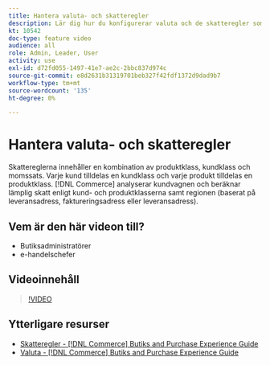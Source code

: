 ```yaml
---
title: Hantera valuta- och skatteregler
description: Lär dig hur du konfigurerar valuta och de skatteregler som [!DNL Commerce] använder för att beräkna lämplig skatt enligt kund- och produktklasserna.
kt: 10542
doc-type: feature video
audience: all
role: Admin, Leader, User
activity: use
exl-id: d72fd055-1497-41e7-ae2c-2bbc837d974c
source-git-commit: e8d2631b31319701beb327f42fdf1372d9dad9b7
workflow-type: tm+mt
source-wordcount: '135'
ht-degree: 0%

---
```


# Hantera valuta- och skatteregler

Skattereglerna innehåller en kombination av produktklass, kundklass och momssats. Varje kund tilldelas en kundklass och varje produkt tilldelas en produktklass. [!DNL Commerce] analyserar kundvagnen och beräknar lämplig skatt enligt kund- och produktklasserna samt regionen (baserat på leveransadress, faktureringsadress eller leveransadress).

## Vem är den här videon till?

- Butiksadministratörer
- e-handelschefer

## Videoinnehåll

>[!VIDEO](https://video.tv.adobe.com/v/343657?quality=12&learn=on)

## Ytterligare resurser

- [Skatteregler - [!DNL Commerce] Butiks and Purchase Experience Guide](https://experienceleague.adobe.com/docs/commerce-admin/stores-sales/site-store/taxes/tax-rules.html)
- [Valuta - [!DNL Commerce] Butiks and Purchase Experience Guide](https://experienceleague.adobe.com/docs/commerce-admin/stores-sales/site-store/currency/currency.html)
